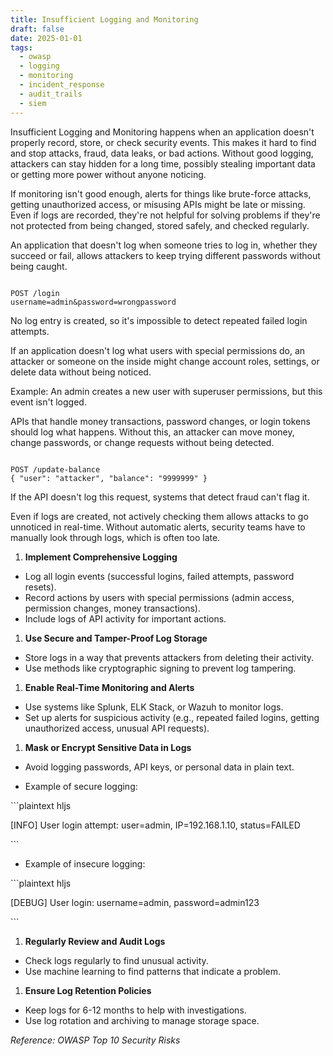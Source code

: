 ```yaml
---
title: Insufficient Logging and Monitoring
draft: false
date: 2025-01-01
tags:
  - owasp
  - logging
  - monitoring
  - incident_response
  - audit_trails
  - siem
---
```


Insufficient Logging and Monitoring happens when an application doesn't properly record, store, or check security events. This makes it hard to find and stop attacks, fraud, data leaks, or bad actions. Without good logging, attackers can stay hidden for a long time, possibly stealing important data or getting more power without anyone noticing.

If monitoring isn't good enough, alerts for things like brute-force attacks, getting unauthorized access, or misusing APIs might be late or missing. Even if logs are recorded, they're not helpful for solving problems if they're not protected from being changed, stored safely, and checked regularly.

An application that doesn't log when someone tries to log in, whether they succeed or fail, allows attackers to keep trying different passwords without being caught.

```

POST /login
username=admin&password=wrongpassword

```

No log entry is created, so it's impossible to detect repeated failed login attempts.

If an application doesn't log what users with special permissions do, an attacker or someone on the inside might change account roles, settings, or delete data without being noticed.

Example: An admin creates a new user with superuser permissions, but this event isn't logged.

APIs that handle money transactions, password changes, or login tokens should log what happens. Without this, an attacker can move money, change passwords, or change requests without being detected.

```

POST /update-balance
{ "user": "attacker", "balance": "9999999" }

```

If the API doesn't log this request, systems that detect fraud can't flag it.

Even if logs are created, not actively checking them allows attacks to go unnoticed in real-time. Without automatic alerts, security teams have to manually look through logs, which is often too late.

1. **Implement Comprehensive Logging**
- Log all login events (successful logins, failed attempts, password resets).
- Record actions by users with special permissions (admin access, permission changes, money transactions).
- Include logs of API activity for important actions.
1. **Use Secure and Tamper-Proof Log Storage**
- Store logs in a way that prevents attackers from deleting their activity.
- Use methods like cryptographic signing to prevent log tampering.
1. **Enable Real-Time Monitoring and Alerts**
- Use systems like Splunk, ELK Stack, or Wazuh to monitor logs.
- Set up alerts for suspicious activity (e.g., repeated failed logins, getting unauthorized access, unusual API requests).
1. **Mask or Encrypt Sensitive Data in Logs**
- Avoid logging passwords, API keys, or personal data in plain text.

- Example of secure logging:

\`\`\`plaintext hljs

 [INFO] User login attempt: user=admin, IP=192.168.1.10, status=FAILED

 \`\`\`

- Example of insecure logging:

\`\`\`plaintext hljs

 [DEBUG] User login: username=admin, password=admin123

 \`\`\`
1. **Regularly Review and Audit Logs**
- Check logs regularly to find unusual activity.
- Use machine learning to find patterns that indicate a problem.
1. **Ensure Log Retention Policies**
- Keep logs for 6-12 months to help with investigations.
- Use log rotation and archiving to manage storage space.

*Reference: OWASP Top 10 Security Risks*

